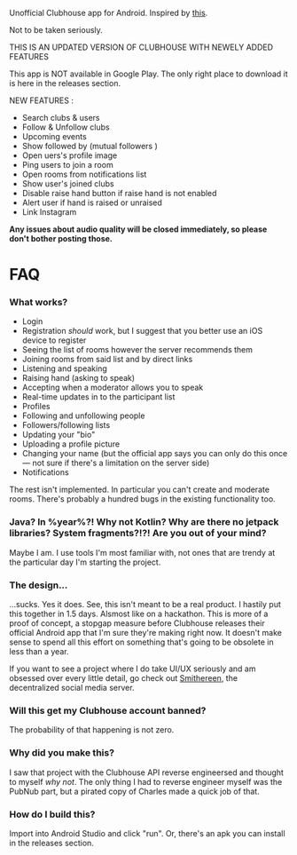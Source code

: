 Unofficial Clubhouse app for Android. Inspired by [this](https://github.com/stypr/clubhouse-py).

Not to be taken seriously.

THIS IS AN UPDATED VERSION OF CLUBHOUSE WITH NEWELY ADDED FEATURES 

This app is NOT available in Google Play. The only right place to download it is here in the releases section.


NEW FEATURES :

- Search clubs & users
- Follow & Unfollow clubs
- Upcoming events 
- Show followed by (mutual followers )
- Open uers's profile image 
- Ping users to join a room
- Open rooms from notifications list 
- Show user's joined clubs 
- Disable raise hand button if raise hand is not enabled 
- Alert user if hand is raised or unraised 
- Link Instagram

**Any issues about audio quality will be closed immediately, so please don't bother posting those.**

# FAQ
### What works?
* Login
* Registration *should* work, but I suggest that you better use an iOS device to register
* Seeing the list of rooms however the server recommends them
* Joining rooms from said list and by direct links
* Listening and speaking
* Raising hand (asking to speak)
* Accepting when a moderator allows you to speak
* Real-time updates in to the participant list
* Profiles
* Following and unfollowing people
* Followers/following lists
* Updating your "bio"
* Uploading a profile picture
* Changing your name (but the official app says you can only do this once — not sure if there's a limitation on the server side)
* Notifications

The rest isn't implemented. In particular you can't create and moderate rooms. There's probably a hundred bugs in the existing functionality too.

### Java? In %year%?! Why not Kotlin? Why are there no jetpack libraries? System fragments?!?! Are you out of your mind?
Maybe I am. I use tools I'm most familiar with, not ones that are trendy at the particular day I'm starting the project.

### The design...
...sucks. Yes it does. See, this isn't meant to be a real product. I hastily put this together in 1.5 days. Alsmost like on a hackathon. This is more of a proof of concept, a stopgap measure before Clubhouse releases their official Android app that I'm sure they're making right now. It doesn't make sense to spend all this effort on something that's going to be obsolete in less than a year.

If you want to see a project where I do take UI/UX seriously and am obsessed over every little detail, go check out [Smithereen](https://github.com/grishka/Smithereen), the decentralized social media server.

### Will this get my Clubhouse account banned?
The probability of that happening is not zero.

### Why did you make this?
I saw that project with the Clubhouse API reverse engineersed and thought to myself *why not*. The only thing I had to reverse engineer myself was the PubNub part, but a pirated copy of Charles made a quick job of that.

### How do I build this?
Import into Android Studio and click "run". Or, there's an apk you can install in the releases section.
